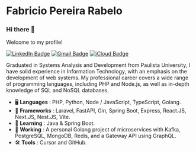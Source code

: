 # Fabricio Pereira Rabelo

### Hi there 👋

Welcome to my profile!

[![LinkedIn Badge](https://img.shields.io/badge/-LinkedIn-blue?style=flat-square&logo=Linkedin&logoColor=white&link=https://www.linkedin.com/in/fabricioprabelo)](http://linkedin.com/in/fabricioprabelo-fullstack-developer)
[![Gmail Badge](https://img.shields.io/badge/-Gmail-red?style=flat-square&logo=Gmail&logoColor=white&link=mailto:fabricioprabelo@icloud.com)](mailto:fabriciojbo@gmail.com)
[![iCloud Badge](https://img.shields.io/badge/-iCloud-333333?style=flat-square&logo=Apple&logoColor=white&link=mailto:fabriciojbo@icloud.com)](mailto:fabriciojbo@icloud.com)

Graduated in Systems Analysis and Development from Paulista University, I have solid experience in Information Technology, with an emphasis on the development of web systems. My professional career covers a wide range of programming languages, including PHP and Node.js, as well as in-depth knowledge of SQL and NoSQL databases.

- 🖥️ **Languages** : PHP, Python, Node / JavaScript, TypeScript, Golang.
- 🚀 **Frameworks** : Laravel, FastAPI, Gin, Spring Boot, Express, React.JS, Next.JS, Nest.JS, Vite.
- 🌱 **Learning** : Java & Spring Boot.
- 🔭 **Working** : A personal Golang project of microservices with Kafka, PostgreSQL, MongoDB, Redis, and a Gateway API using GraphQL.
- 🛠️ **Tools** : Cursor and GitHub.

<!--
**fabriciojbo/fabriciojbo** is a ✨ _special_ ✨ repository because its `README.md` (this file) appears on your GitHub profile.

Here are some ideas to get you started:

- 🔭 I’m currently working on ...
- 🌱 I’m currently learning ...
- 👯 I’m looking to collaborate on ...
- 🤔 I’m looking for help with ...
- 💬 Ask me about ...
- 📫 How to reach me: ...
- 😄 Pronouns: ...
- ⚡ Fun fact: ...
-->
